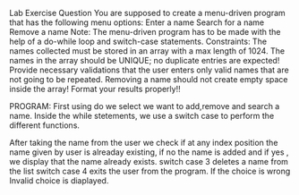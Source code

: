 Lab Exercise Question
You are supposed to create a menu-driven program that has the following menu options:
Enter a name
Search for a name
Remove a name
Note:
The menu-driven program has to be made with the help of a do-while loop and switch-case statements.
Constraints:
The names collected must be stored in an array with a max length of 1024.
The names in the array should be UNIQUE; no duplicate entries are expected!
Provide necessary validations that the user enters only valid names that are not going to be repeated.
Removing a name should not create empty space inside the array!
Format your results properly!!


PROGRAM:
First using do  we select we want to add,remove and search a name.
Inside the while stetements, we use a switch case to perform the different functions.

After taking the name from the user we check if at any index position the name given by user is alreaday existing, if no the name is added and if yes , we display that the name already exists.
switch case 3 deletes a name from the list
switch case 4 exits the user from the program.
If the choice is wrong Invalid choice is diaplayed.
